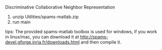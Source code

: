 Discriminative Collaborative Neighbor Representation

1. unzip Utilities/spams-matlab.zip
2. run main

tips: The provided spams-matlab toolbox is used for windows, if you work in linux/mac, you can download it at http://spams-devel.gforge.inria.fr/downloads.html and then compile it.
